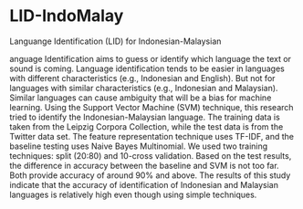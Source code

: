 # LID-IndoMalay
Languange Identification (LID) for Indonesian-Malaysian

anguage Identification aims to guess or identify which language the text or sound is coming. Language identification tends to be easier in languages with different characteristics (e.g., Indonesian and English). But not for languages with similar characteristics (e.g., Indonesian and Malaysian). Similar languages can cause ambiguity that will be a bias for machine learning. Using the Support Vector Machine (SVM) technique, this research tried to identify the Indonesian-Malaysian language. The training data is taken from the Leipzig Corpora Collection, while the test data is from the Twitter data set. The feature representation technique uses TF-IDF, and the baseline testing uses Naive Bayes Multinomial. We used two training techniques: split (20:80) and 10-cross validation. Based on the test results, the difference in accuracy between the baseline and SVM is not too far. Both provide accuracy of around 90% and above. The results of this study indicate that the accuracy of identification of Indonesian and Malaysian languages is relatively high even though using simple techniques.

